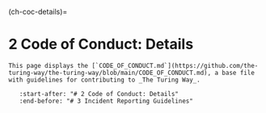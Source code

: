 (ch-coc-details)=
# 2 Code of Conduct: Details

```{note}
This page displays the [`CODE_OF_CONDUCT.md`](https://github.com/the-turing-way/the-turing-way/blob/main/CODE_OF_CONDUCT.md), a base file with guidelines for contributing to _The Turing Way_.
```

```{include} ../../../../CODE_OF_CONDUCT.md
   :start-after: "# 2 Code of Conduct: Details"
   :end-before: "# 3 Incident Reporting Guidelines"
```
